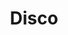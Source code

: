 ---
title: "Disco"
url: /ciudad-autonoma-de-buenos-aires/disco-avenida-directorio/
shop: supermercado
---